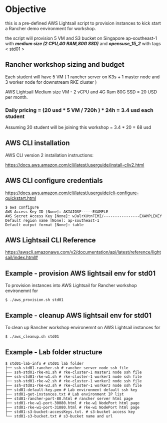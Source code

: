 # Objective
this is a pre-defined AWS Lightsail script to provision instances to kick start a Rancher demo environment for workshop.

the script will provision 5 VM and S3 bucket on Singapore ap-southeast-1 with ***medium size (2 CPU,4G RAM,80G SSD)*** and ***opensuse_15_2*** with tags < std01 > 



## Rancher workshop sizing and budget

Each student will have 5 VM ( 1 rancher server on K3s + 1 master node and 3 worker node for downstream RKE cluster ) 

AWS Lightsail Medium size VM - 2 vCPU and 4G Ram 80G SSD = 20 USD per month.

### Daily pricing = (20 usd * 5 VM / 720h ) * 24h = 3.4 usd each student

Assuming 20 student will be joining this workshop = 3.4 * 20 = 68 usd 

## AWS CLI installation 

AWS CLI version 2 installation instructions:

https://docs.aws.amazon.com/cli/latest/userguide/install-cliv2.html


## AWS CLI configure credentials
https://docs.aws.amazon.com/cli/latest/userguide/cli-configure-quickstart.html 

```
$ aws configure
AWS Access Key ID [None]: AKIAIOSF-----EXAMPLE
AWS Secret Access Key [None]: wJalrXUtnFEMI/----------------EXAMPLEKEY
Default region name [None]: ap-southeast-1
Default output format [None]: table
```

## AWS Lightsail CLI Reference
https://awscli.amazonaws.com/v2/documentation/api/latest/reference/lightsail/index.html#


## Example - provision AWS lightsail env for std01

To provision instances into AWS Lightsail for Rancher workshop environemnt for <std01>

```
$ ./aws_provision.sh std01
```

## Example - cleanup AWS lightsail env for std01

To clean up Rancher workshop environemnt on AWS Lightsail instances for <std01>

```
$ ./aws_cleanup.sh std01

```


## Example <std01> - Lab folder structure
```
$ std01-lab-info # std01 lab folder
├── ssh-std01-rancher.sh # rancher server node ssh file
├── ssh-std01-rke-m1.sh # rke-cluster-1 master1 node ssh file
├── ssh-std01-rke-w1.sh # rke-cluster-1 worker1 node ssh file
├── ssh-std01-rke-w2.sh # rke-cluster-1 worker2 node ssh file
├── ssh-std01-rke-w3.sh # rke-cluster-1 worker3 node ssh file
├── std01-default-key.pem # Lab environment default ssh key
├── std01-get-instances.txt # Lab environment IP list
├── std01-rancher-port-80.html # rancher server html page
├── std01-rke-w1-port-30080.html # rke-w1 NodePort html page
├── std01-rke-w1-port-31080.html # rke-w1 NodePort html page
├── std01-s3-bucket-accessKeys.txt. # s3-bucket access key
└── std01-s3-bucket.txt # s3-bucket name and url
```